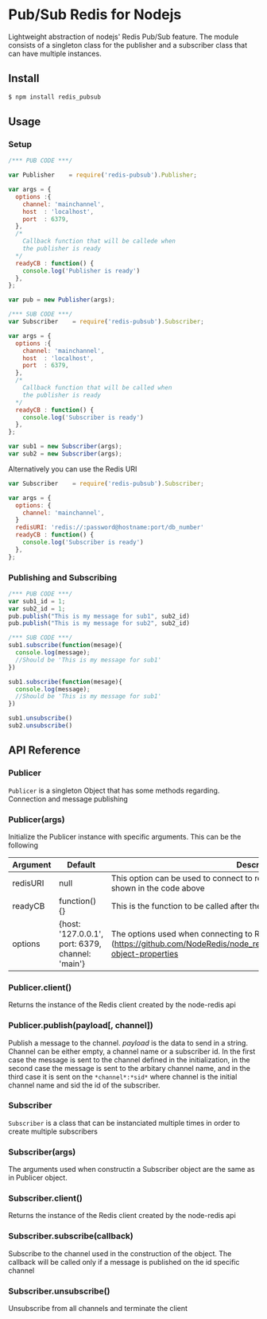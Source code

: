 Pub/Sub Redis for Nodejs
=================

Lightweight abstraction of nodejs' Redis Pub/Sub feature. The module
consists of a singleton class for the publisher and a subscriber class that can
have multiple instances. 

## Install
```bash
$ npm install redis_pubsub      
```

## Usage
### Setup

```javascript
/*** PUB CODE ***/

var Publisher    = require('redis-pubsub').Publisher;

var args = {
  options :{
    channel: 'mainchannel',
    host  : 'localhost',
    port  : 6379,   
  },
  /* 
    Callback function that will be callede when 
    the publisher is ready
  */
  readyCB : function() {
    console.log('Publisher is ready')
  },
};

var pub = new Publisher(args);

/*** SUB CODE ***/
var Subscriber    = require('redis-pubsub').Subscriber;

var args = {
  options :{
    channel: 'mainchannel',
    host  : 'localhost',
    port  : 6379,   
  },
  /* 
    Callback function that will be called when 
    the publisher is ready
  */
  readyCB : function() {
    console.log('Subscriber is ready')
  },
};

var sub1 = new Subscriber(args);
var sub2 = new Subscriber(args);
```

Alternatively you can use the Redis URI 

```javascript
var Subscriber    = require('redis-pubsub').Subscriber;

var args = {
  options: {
    channel: 'mainchannel',
  }
  redisURI: 'redis://:password@hostname:port/db_number'
  readyCB : function() {
    console.log('Subscriber is ready')
  },
};

```

### Publishing and Subscribing

```javascript
/*** PUB CODE ***/
var sub1_id = 1;
var sub2_id = 1;
pub.publish("This is my message for sub1", sub2_id)
pub.publish("This is my message for sub2", sub2_id)

/*** SUB CODE ***/
sub1.subscribe(function(mesage){
  console.log(message);
  //Should be 'This is my message for sub1'
})

sub1.subscribe(function(mesage){
  console.log(message);
  //Should be 'This is my message for sub1'
})

sub1.unsubscribe()
sub2.unsubscribe()
```

## API Reference
### Publicer
`Publicer` is a singleton Object that has some methods regarding. Connection and message publishing

### Publicer(args)  
Initialize the Publicer instance with specific arguments. This can be the following  

| Argument      | Default       | Description  |
| ------------- | ------------- | ----- |
| redisURI      | null | This option can be used to connect to redis instance via URI. An example is shown in the code above |
| readyCB      | function() {} | This is the function to be called after the instance is ready |
| options | {host: '127.0.0.1', port: 6379, channel: 'main'}      |   The options used when connecting to Redis. Most of them can be found [here](https://github.com/NodeRedis/node_redis/blob/master/README.md#options-object-properties |

### Publicer.client()
Returns the instance of the Redis client created by the node-redis api

### Publicer.publish(payload[, channel])
Publish a message to the channel. *payload* is the data to send in a string. Channel can be either empty, a channel name or a subscriber id. In the first case the message is sent to the channel defined in the initialization, in the second case the message is sent to the arbitary channel name, and in the third case it is sent on the `*channel*:*sid*` where channel is the initial channel name and sid the id of the subscriber.

### Subscriber
`Subscriber` is a class that can be instanciated multiple times in order to create multiple subscribers

### Subscriber(args)
The arguments used when constructin a Subscriber object are the same as in Publicer object.

### Subscriber.client()
Returns the instance of the Redis client created by the node-redis api


### Subscriber.subscribe(callback)
Subscribe to the channel used in the construction of the object. The callback will be called only if a message is published on the id specific channel

### Subscriber.unsubscribe()
Unsubscribe from all channels and terminate the client 
